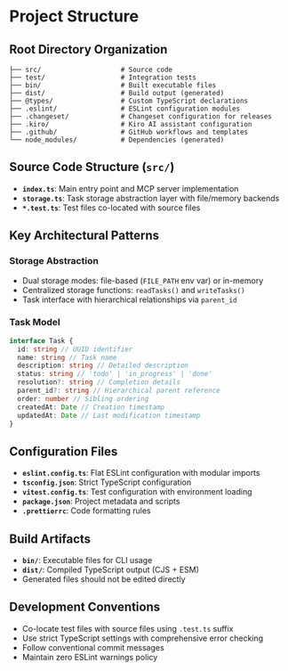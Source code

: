 # Project Structure

## Root Directory Organization

```
├── src/                    # Source code
├── test/                   # Integration tests
├── bin/                    # Built executable files
├── dist/                   # Build output (generated)
├── @types/                 # Custom TypeScript declarations
├── .eslint/                # ESLint configuration modules
├── .changeset/             # Changeset configuration for releases
├── .kiro/                  # Kiro AI assistant configuration
├── .github/                # GitHub workflows and templates
└── node_modules/           # Dependencies (generated)
```

## Source Code Structure (`src/`)

- **`index.ts`**: Main entry point and MCP server implementation
- **`storage.ts`**: Task storage abstraction layer with file/memory backends
- **`*.test.ts`**: Test files co-located with source files

## Key Architectural Patterns

### Storage Abstraction

- Dual storage modes: file-based (`FILE_PATH` env var) or in-memory
- Centralized storage functions: `readTasks()` and `writeTasks()`
- Task interface with hierarchical relationships via `parent_id`

### Task Model

```typescript
interface Task {
  id: string // UUID identifier
  name: string // Task name
  description: string // Detailed description
  status: string // 'todo' | 'in_progress' | 'done'
  resolution?: string // Completion details
  parent_id?: string // Hierarchical parent reference
  order: number // Sibling ordering
  createdAt: Date // Creation timestamp
  updatedAt: Date // Last modification timestamp
}
```

## Configuration Files

- **`eslint.config.ts`**: Flat ESLint configuration with modular imports
- **`tsconfig.json`**: Strict TypeScript configuration
- **`vitest.config.ts`**: Test configuration with environment loading
- **`package.json`**: Project metadata and scripts
- **`.prettierrc`**: Code formatting rules

## Build Artifacts

- **`bin/`**: Executable files for CLI usage
- **`dist/`**: Compiled TypeScript output (CJS + ESM)
- Generated files should not be edited directly

## Development Conventions

- Co-locate test files with source files using `.test.ts` suffix
- Use strict TypeScript settings with comprehensive error checking
- Follow conventional commit messages
- Maintain zero ESLint warnings policy
